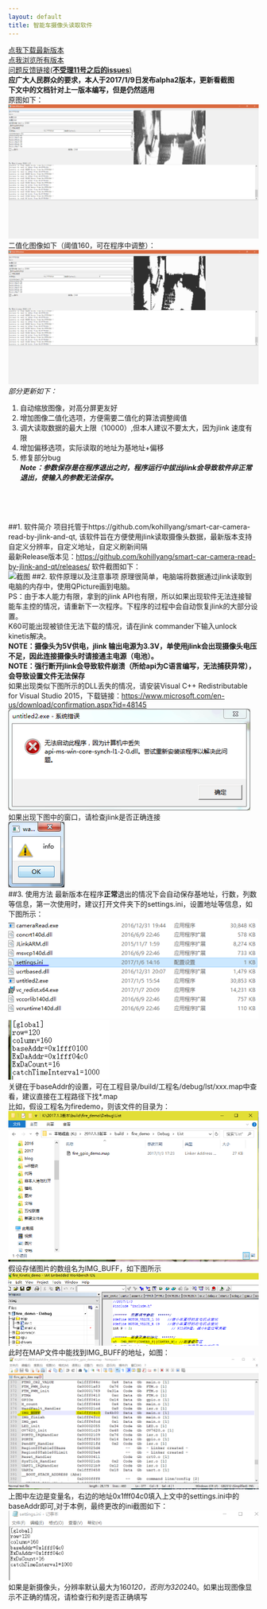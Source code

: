 ```yaml
---
layout: default
title: 智能车摄像头读取软件
---
```

[点我下载最新版本](http://oj5adp5xv.bkt.clouddn.com/cameraReadv0.3.zip)</br>
[点我浏览所有版本](https://github.com/kohillyang/smart-car-camera-read-by-jlink-and-qt/releases)</br>
[问题反馈链接(**不受理11号之后的issues**)](https://github.com/kohillyang/smart-car-camera-read-by-jlink-and-qt/issues)</br>
**应广大人民群众的要求，本人于2017/1/9日发布alpha2版本，更新看截图**</br>
**下文中的文档针对上一版本编写，但是仍然适用**</br>
原图如下：</br>
![](./image/image010.png)</br>
二值化图像如下（阈值160，可在程序中调整）：</br>
![](./image/image009.png)</br>
*部分更新如下：*</br>
1. 自动缩放图像，对高分屏更友好</br>
2. 增加图像二值化选项，方便需要二值化的算法调整阈值</br>
3. 调大读取数据的最大上限（10000）,但本人建议不要太大，因为jlink 速度有限</br>
4. 增加偏移选项，实际读取的地址为基地址+偏移</br>
5. 修复部分bug</br>
***Note：参数保存是在程序退出之时，程序运行中拔出jlink会导致软件非正常退出，使输入的参数无法保存。***</br>
</br>
</br>
</br>

##1. 软件简介
项目托管于https://github.com/kohillyang/smart-car-camera-read-by-jlink-and-qt, 该软件旨在方便使用jlink读取摄像头数据，最新版本支持自定义分辨率，自定义地址，自定义刷新间隔</br>
最新Release版本见：https://github.com/kohillyang/smart-car-camera-read-by-jlink-and-qt/releases/
软件截图如下：</br>
![截图](https://raw.githubusercontent.com/kohillyang/smart-car-camera-read-by-jlink-and-qt/master/screensnap.jpg)
##2. 软件原理以及注意事项
原理很简单，电脑端将数据通过jlink读取到电脑的内存中，使用QPicture画到电脑。</br>
PS：由于本人能力有限，拿到的jlink API也有限，所以如果出现软件无法连接智能车主控的情况，请重新下一次程序。下程序的过程中会自动恢复jlink的大部分设置。</br>
K60可能出现被锁住无法下载的情况，请在jlink commander下输入unlock kinetis解决。</br>
**NOTE：摄像头为5V供电，jlink 输出电源为3.3V，单使用jlink会出现摄像头电压不足，因此连接摄像头时请接通主电源（电池）。**</br>
**NOTE：强行断开jlink会导致软件崩溃（所给api为C语言编写，无法捕获异常），会导致设置文件无法保存**</br>
如果出现类似下图所示的DLL丢失的情况，请安装Visual C++ Redistributable for Visual Studio 2015，下载链接：https://www.microsoft.com/en-us/download/confirmation.aspx?id=48145
![](./image001.png)</br>
如果出现下图中的窗口，请检查jlink是否正确连接</br>
![](./image002.png)</br>
##3. 使用方法
最新版本在程序**正常**退出的情况下会自动保存基地址，行数，列数等信息，第一次使用时，建议打开文件夹下的settings.ini，设置地址等信息，如下图所示：</br>
![](./image/image003.png)</br>
![](./image/image004.png)</br>
关键在于baseAddr的设置，可在工程目录/build/工程名/debug/lst/xxx.map中查看，建议直接在工程路径下找*.map</br>
比如，假设工程名为firedemo，则该文件的目录为：</br>
![](./image/image005.png)</br>
假设存储图片的数组名为IMG_BUFF，如下图所示</br>
![](./image/image006.png)</br>
此时在MAP文件中能找到IMG_BUFF的地址，如图：</br>
![](./image/image007.png)</br>
上图中左边是变量名，右边的地址0x1fff04c0填入上文中的settings.ini中的baseAddr即可,对于本例，最终更改的ini截图如下：</br>
![](./image/image008.png)</br>
如果是新摄像头，分辨率默认最大为160*120，否则为320*240。如果出现图像显示不正确的情况，请检查行和列是否正确填写</br>


